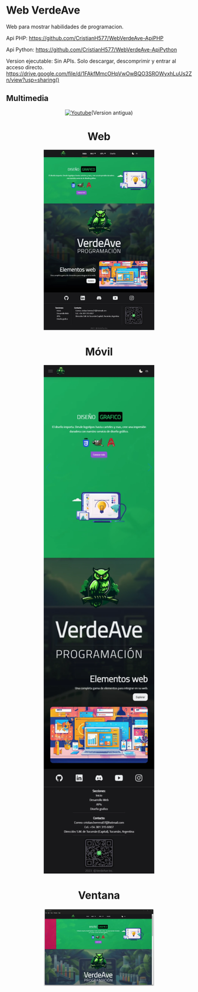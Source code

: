 # Web VerdeAve

Web para mostrar habilidades de programacion.

Api PHP: 
https://github.com/CristianH577/WebVerdeAve-ApiPHP

Api Python:
https://github.com/CristianH577/WebVerdeAve-ApiPython

Version ejecutable: Sin APIs. Solo descargar, descomprimir y entrar al acceso directo.
https://drive.google.com/file/d/1FAkfMmcOHpVwOwBQO3SROWyxhLuUs2Zn/view?usp=sharing()


## Multimedia

<div align="center" items="center">
  
[![Youtube](https://img.shields.io/badge/Presentacion-FF0000?style=for-the-badge&logo=youtube&logoColor=white&labelColor=101010)](https://www.youtube.com/watch?v=nokyIElOMxU)(Version antigua)

</div>

<div align="center" justify="center">
<h1>Web</h1>
<img src="screenshots/1.webp" width="300" alt="Screenshot 1" title="Screenshot 1">
<h1>Móvil</h1>
<img src="screenshots/2.webp" width="300" alt="Screenshot 2" title="Screenshot 2">
<h1>Ventana</h1>
<img src="screenshots/3.webp" width="300" alt="Screenshot 3" title="Screenshot 3">
</div>
